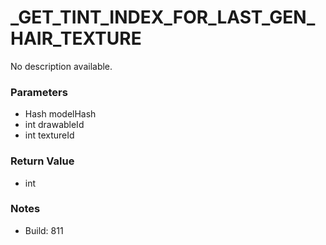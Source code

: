 # _GET_TINT_INDEX_FOR_LAST_GEN_HAIR_TEXTURE

No description available.

### Parameters
* Hash modelHash
* int drawableId
* int textureId

### Return Value
* int

### Notes
* Build: 811


